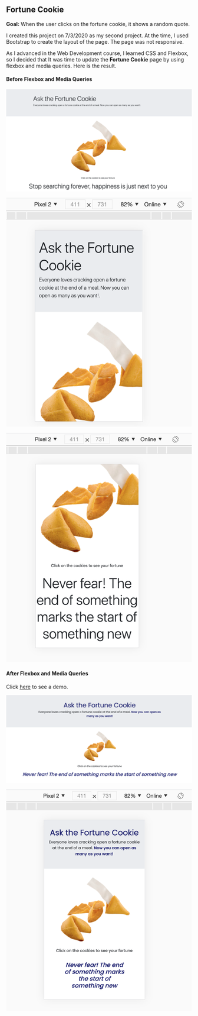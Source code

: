 ## Fortune Cookie

**Goal:** When the user clicks on the fortune cookie, it shows a random quote.

I created this project on 7/3/2020 as my second project. 
At the time, I used Bootstrap to create the layout of the page. The page was not responsive.

As I advanced in the Web Development course, I learned CSS and Flexbox, so I decided that It was time to update the **Fortune Cookie** page by using flexbox and media queries. Here is the result.

#### Before Flexbox and Media Queries

![home page screenshot](./images/readme-images/old-page1.png)

![home page items](./images/readme-images/old-page2.png)

![home page items](./images/readme-images/old-page3.png)


#### After Flexbox and Media Queries

Click [here](https://aoliveiramagalhaes.github.io/fortune-cookie/) to see a demo.

![home page screenshot](./images/readme-images/new-page1.png)

![home page items](./images/readme-images/new-page2.png)